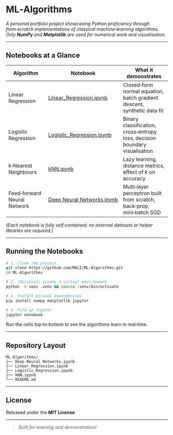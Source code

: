 # ML‑Algorithms

*A personal portfolio project showcasing Python proficiency through from‑scratch implementations of classical machine‑learning algorithms. Only **NumPy** and **Matplotlib** are used for numerical work and visualisation.*

---

## Notebooks at a Glance

| Algorithm                   | Notebook                                                       | What it demonstrates                                                       |
| --------------------------- | -------------------------------------------------------------- | -------------------------------------------------------------------------- |
| Linear Regression           | [Linear\_Regression.ipynb](./Linear_Regression.ipynb)          | Closed‑form normal equation, batch gradient descent, synthetic data fit    |
| Logistic Regression         | [Logistic\_Regression.ipynb](./Logistic_Regression.ipynb)      | Binary classification, cross‑entropy loss, decision boundary visualisation |
| k‑Nearest Neighbours        | [kNN.ipynb](./kNN.ipynb)                                       | Lazy learning, distance metrics, effect of *k* on accuracy                 |
| Feed‑forward Neural Network | [Deep Neural Networks.ipynb](./Deep%20Neural%20Networks.ipynb) | Multi‑layer perceptron built from scratch, back‑prop, mini‑batch SGD       |

*(Each notebook is fully self‑contained; no external datasets or helper libraries are required.)*

---

## Running the Notebooks

```bash
# 1. Clone the project
git clone https://github.com/M6LI/ML-Algorithms.git
cd ML-Algorithms

# 2. (Optional) create a virtual environment
python -m venv .venv && source .venv/bin/activate

# 3. Install minimal dependencies
pip install numpy matplotlib jupyter

# 4. Fire up Jupyter
jupyter notebook
```

Run the cells top‑to‑bottom to see the algorithms learn in real‑time.

---

## Repository Layout

```text
ML-Algorithms/
├── Deep Neural Networks.ipynb
├── Linear_Regression.ipynb
├── Logistic_Regression.ipynb
├── kNN.ipynb
└── README.md
```

---

## License

Released under the **MIT License**.

---

> *Built for learning and demonstration!* 
